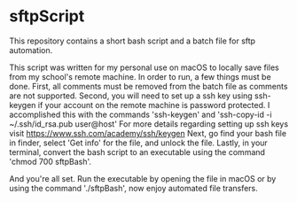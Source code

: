 # sftpScript
This repository contains a short bash script and a batch file for sftp automation.

This script was written for my personal use on macOS to locally save files from my school's remote machine.
In order to run, a few things must be done.
First, all comments must be removed from the batch file as comments are not supported.
Second, you will need to set up a ssh key using ssh-keygen if your account on the remote machine is password protected. 
I accomplished this with the commands 'ssh-keygen' and 'ssh-copy-id -i ~/.ssh/id_rsa.pub user@host'
For more details regarding setting up ssh keys visit https://www.ssh.com/academy/ssh/keygen
Next, go find your bash file in finder, select 'Get info' for the file, and unlock the file.
Lastly, in your terminal, convert the bash script to an executable using the command 'chmod 700 sftpBash'.

And you're all set. Run the executable by opening the file in macOS or by using the command './sftpBash', now enjoy automated file transfers.
